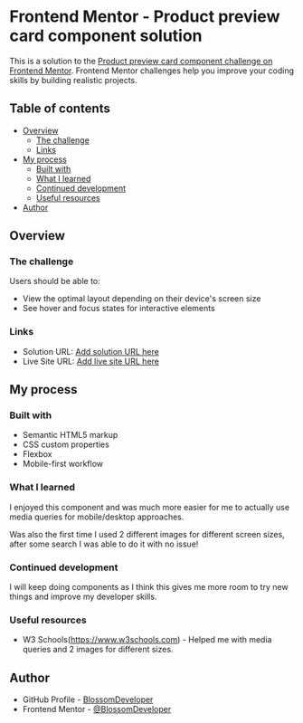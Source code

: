 # Frontend Mentor - Product preview card component solution

This is a solution to the [Product preview card component challenge on Frontend Mentor](https://www.frontendmentor.io/challenges/product-preview-card-component-GO7UmttRfa). Frontend Mentor challenges help you improve your coding skills by building realistic projects. 

## Table of contents

- [Overview](#overview)
  - [The challenge](#the-challenge)
  - [Links](#links)
- [My process](#my-process)
  - [Built with](#built-with)
  - [What I learned](#what-i-learned)
  - [Continued development](#continued-development)
  - [Useful resources](#useful-resources)
- [Author](#author)


## Overview

### The challenge

Users should be able to:

- View the optimal layout depending on their device's screen size
- See hover and focus states for interactive elements


### Links

- Solution URL: [Add solution URL here](https://your-solution-url.com)
- Live Site URL: [Add live site URL here](https://your-live-site-url.com)

## My process

### Built with

- Semantic HTML5 markup
- CSS custom properties
- Flexbox
- Mobile-first workflow


### What I learned

I enjoyed this component and was much more easier for me to actually use media queries for mobile/desktop approaches.

Was also the first time I used 2 different images for different screen sizes, after some search I was able to do it with no issue!

### Continued development

I will keep doing components as I think this gives me more room to try new things and improve my developer skills.

### Useful resources

- W3 Schools(https://www.w3schools.com) - Helped me with media queries and 2 images for different sizes. 


## Author

- GitHub Profile - [BlossomDeveloper](https://github.com/BlossomDeveloper)
- Frontend Mentor - [@BlossomDeveloper](https://www.frontendmentor.io/profile/BlossomDeveloper)

